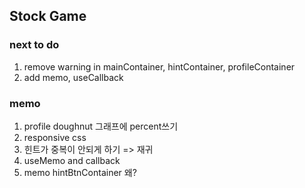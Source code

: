 ## Stock Game

### next to do

1. remove warning in mainContainer, hintContainer, profileContainer
2. add memo, useCallback

### memo

1. profile doughnut 그래프에 percent쓰기
2. responsive css
3. 힌트가 중복이 안되게 하기 => 재귀
4. useMemo and callback
5. memo hintBtnContainer 왜?
